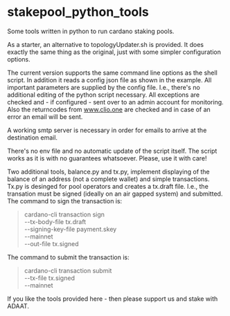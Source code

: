 # stakepool_python_tools
Some tools written in python to run cardano staking pools.

As a starter, an alternative to topologyUpdater.sh is provided. It does exactly the same thing as the original, just with some simpler configuration options.

The current version supports the same command line options as the shell script. In addition it reads a config json file as shown in the example. All important parameters are supplied by the config file. I.e., there's no additional editing of the python script necessary. All exceptions are checked and - if configured - sent over to an admin account for monitoring. Also the returncodes from www.clio.one are checked and in case of an error an email will be sent.

A working smtp server is necessary in order for emails to arrive at the destination email.

There's no env file and no automatic update of the script itself. The script works as it is with no guarantees whatsoever. Please, use it with care!

Two additional tools, balance.py and tx.py, implement displaying of the balance of an address (not a complete wallet) and simple transactions. Tx.py is desinged 
for pool operators and creates a tx.draft file. I.e., the transation must be signed (ideally on an air gapped system) and submitted. The command to sign the 
transaction is:

>cardano-cli transaction sign \
    --tx-body-file tx.draft \
    --signing-key-file payment.skey \
    --mainnet \
    --out-file tx.signed

The command to submit the transaction is:

>cardano-cli transaction submit \
    --tx-file tx.signed \
    --mainnet

If you like the tools provided here - then please support us and stake with ADAAT.
